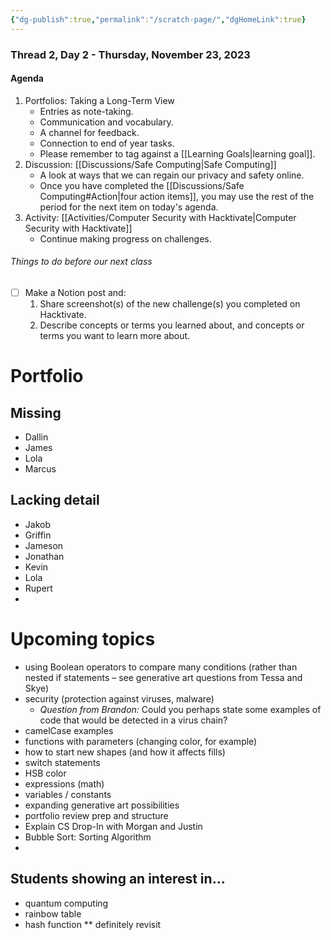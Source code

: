 ```yaml
---
{"dg-publish":true,"permalink":"/scratch-page/","dgHomeLink":true}
---
```


### Thread 2, Day 2 - Thursday, November 23, 2023
#### Agenda
1. Portfolios: Taking a Long-Term View
	- Entries as note-taking.
	- Communication and vocabulary.
	- A channel for feedback.
	- Connection to end of year tasks.
	- Please remember to tag against a [[Learning Goals\|learning goal]].
1. Discussion: [[Discussions/Safe Computing\|Safe Computing]]
	- A look at ways that we can regain our privacy and safety online.
	- Once you have completed the [[Discussions/Safe Computing#Action\|four action items]], you may use the rest of the period for the next item on today's agenda.
1. Activity: [[Activities/Computer Security with Hacktivate\|Computer Security with Hacktivate]]
	- Continue making progress on challenges.
###### Things to do before our next class
- [ ] Make a Notion post and:
	1. Share screenshot(s) of the new challenge(s) you completed on Hacktivate.
	2. Describe concepts or terms you learned about, and concepts or terms you want to learn more about.

# Portfolio 

## Missing
- Dallin
- James
- Lola
- Marcus

## Lacking detail
- Jakob
- Griffin
- Jameson
- Jonathan
- Kevin
- Lola
- Rupert
- 


# Upcoming topics

- using Boolean operators to compare many conditions (rather than nested if statements – see generative art questions from Tessa and Skye)
- security (protection against viruses, malware)
	- *Question from Brandon:* Could you perhaps state some examples of code that would be detected in a virus chain?
- camelCase examples
- functions with parameters (changing color, for example)
- how to start new shapes (and how it affects fills)
- switch statements
- HSB color
- expressions (math)
- variables / constants
- expanding generative art possibilities
- portfolio review prep and structure
- Explain CS Drop-In with Morgan and Justin
- Bubble Sort: Sorting Algorithm
-

## Students showing an interest in...

- quantum computing
- rainbow table
- hash function ** definitely revisit


